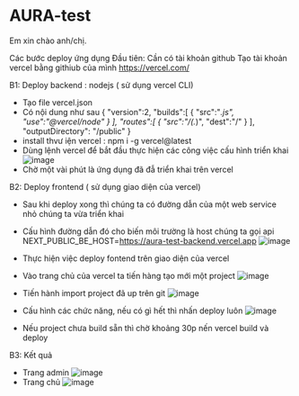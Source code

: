 ﻿# AURA-test

 Em xin chào anh/chị.

 Các bước deploy ứng dụng
 Đầu tiên: Cần có tài khoản github
 Tạo tài khoản vercel bằng githiub của mình https://vercel.com/
 
 B1: Deploy backend : nodejs ( sử dụng vercel CLI)
 - Tạo file vercel.json
 - Có nội dung như sau
   {
    "version":2,
    "builds":[
        {
            "src":"*.js",
            "use":"@vercel/node"
        }
    ],
    "routes":[
        {
            "src":"/(.*)",
            "dest":"/"
        }
    ],
    "outputDirectory": "/public"
}
- install thvư iện vercel : npm i -g vercel@latest
- Dùng lệnh vercel để bắt đầu thực hiện các công việc cấu hình triển khai
  ![image](https://github.com/vantohuu/AURA-test/assets/82772386/74654719-e847-4391-802a-0058d86b252e)
- Chờ một vài phút là ứng dụng đã đẫ triển khai trên vercel
  
B2: Deploy frontend  ( sử dụng giao diện của vercel)

- Sau khi deploy xong thì chúng ta có đường dẫn của một web service nhỏ chúng ta vừa triển khai
- Cấu hình đường dẫn đó cho biến môi trường là host chúng ta gọi api
  NEXT_PUBLIC_BE_HOST=https://aura-test-backend.vercel.app
  ![image](https://github.com/vantohuu/AURA-test/assets/82772386/7d424dd9-62fe-4755-9188-768e1298acb0)

- Thực hiện việc deploy fontend trên giao diện của vercel
- Vào trang chủ của vercel ta tiến hàng tạo mới một project
![image](https://github.com/vantohuu/AURA-test/assets/82772386/60c421fb-2b6d-4c6c-adad-694bd834422b)
- Tiến hành import project đã up trên git
  ![image](https://github.com/vantohuu/AURA-test/assets/82772386/404f7ef6-00ee-408d-8928-2fb4a2af9047)
- Cấu hình các chức năng, nếu có gì hết thì nhấn deploy luôn
  ![image](https://github.com/vantohuu/AURA-test/assets/82772386/c3dab4df-ebe4-4765-b35b-f74443d5ef70)
- Nếu project chưa build sẵn thì chờ khoảng 30p nến vercel build và deploy

B3: Kết quả
- Trang admin
  ![image](https://github.com/vantohuu/AURA-test/assets/82772386/7aefa02b-7fe2-4cc0-8a91-f5edc5e2a77f)
- Trang chủ
  ![image](https://github.com/vantohuu/AURA-test/assets/82772386/9976dfd8-e957-4c12-a90c-5ad3eb6394a1)


  






  


